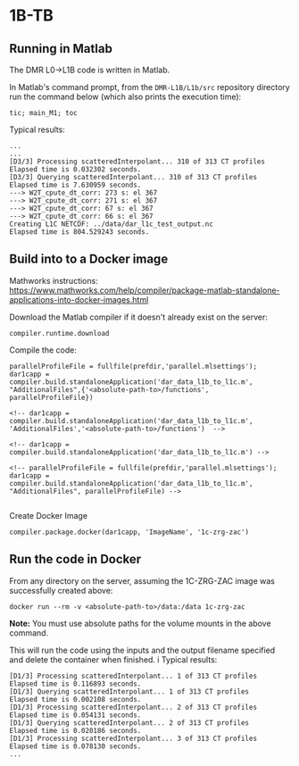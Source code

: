 # 1B-TB

## Running in Matlab
The DMR L0->L1B code is written in Matlab.

<!-- ### Assumptions for this example:
* The working directory contains the DMR-L1B repository directory (`DMR-L1B`) and the 
data directory (`data`) at the same level.
* The `data` directory:
  * contains the input 1B-ZM files (`l1b_test_data_D1.nc`, `l1b_test_data_D2.nc`, `l1b_test_data_D3.nc`)
  * is where the output L1C file (`dar_l1c_test_output.nc `) will be written. -->

In Matlab's command prompt, from the `DMR-L1B/L1b/src` repository directory run the command below (which also prints the
execution time):
```
tic; main_M1; toc
```

Typical results:
```
...
...
[D3/3] Processing scatteredInterpolant... 310 of 313 CT profiles        Elapsed time is 0.032302 seconds.
[D3/3] Querying scatteredInterpolant... 310 of 313 CT profiles  Elapsed time is 7.630959 seconds.
---> W2T_cpute_dt_corr: 273 s: el 367
---> W2T_cpute_dt_corr: 271 s: el 367
---> W2T_cpute_dt_corr: 67 s: el 367
---> W2T_cpute_dt_corr: 66 s: el 367
Creating L1C NETCDF: ../data/dar_l1c_test_output.nc
Elapsed time is 804.529243 seconds.
```

## Build into to a Docker image
Mathworks instructions: https://www.mathworks.com/help/compiler/package-matlab-standalone-applications-into-docker-images.html

Download the Matlab compiler if it doesn't already exist on the server:
```
compiler.runtime.download
```

Compile the code:
```
parallelProfileFile = fullfile(prefdir,'parallel.mlsettings');
dar1capp = compiler.build.standaloneApplication('dar_data_l1b_to_l1c.m', "AdditionalFiles",{'<absolute-path-to>/functions', parallelProfileFile}) 

<!-- dar1capp = compiler.build.standaloneApplication('dar_data_l1b_to_l1c.m', 'AdditionalFiles','<absolute-path-to>/functions')  -->

<!-- dar1capp = compiler.build.standaloneApplication('dar_data_l1b_to_l1c.m') -->

<!-- parallelProfileFile = fullfile(prefdir,'parallel.mlsettings');
dar1capp = compiler.build.standaloneApplication('dar_data_l1b_to_l1c.m', "AdditionalFiles", parallelProfileFile) -->


```

Create Docker Image
```
compiler.package.docker(dar1capp, 'ImageName', '1c-zrg-zac')
```

## Run the code in Docker
From any directory on the server, assuming the 1C-ZRG-ZAC image was successfully created above:
```
docker run --rm -v <absolute-path-to>/data:/data 1c-zrg-zac

```

**Note:** You must use absolute paths for the volume mounts in the above command.

This will run the code using the inputs and the output filename specified and delete the container when
finished.
i
Typical results:
```
[D1/3] Processing scatteredInterpolant... 1 of 313 CT profiles  Elapsed time is 0.116893 seconds.
[D1/3] Querying scatteredInterpolant... 1 of 313 CT profiles    Elapsed time is 0.002108 seconds.
[D1/3] Processing scatteredInterpolant... 2 of 313 CT profiles  Elapsed time is 0.054131 seconds.
[D1/3] Querying scatteredInterpolant... 2 of 313 CT profiles    Elapsed time is 0.020186 seconds.
[D1/3] Processing scatteredInterpolant... 3 of 313 CT profiles  Elapsed time is 0.078130 seconds.
...
```
